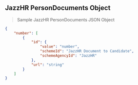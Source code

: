 ## JazzHR PersonDocuments Object

> Sample JazzHR PersonDocuments JSON Object

```json
{
    "number": [
        {
            "id": {
                "value": "number",
                "schemeId": "JazzHR Document to Candidate",
                "schemeAgencyId": "JazzHR"
            },
            "url": "string"
        }
    ]
}
```
